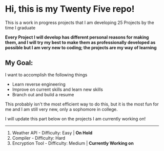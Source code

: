 # Hi, this is my Twenty Five repo!
This is a work in progress projects that I am developing 25 Projects by the time I graduate

**Every Project I will develop has different personal reasons for making them, and I will try my best to make them as professionally developed as possible but I am very new to coding; the projects are my way of learning**

## My Goal:
I want to accomplish the following things
* Learn reverse engineering
* Improve on current skills and learn new skills
* Branch out and build a resume

This probably isn't the most efficient way to do this, but it is the most fun for me and I am still very new, only a sophomore in college.

I will update this part below on the projects I am currently working on!

-------

1. Weather API - Difficulty: Easy |  **On Hold**
2. Compiler -  Difficulty: Hard
3. Encryption Tool -  Difficulty: Medium | **Currently Working on**